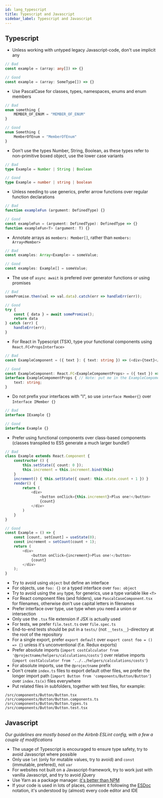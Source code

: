 ```yaml
---
id: lang_typescript
title: Typescript and Javascript
sidebar_label: Typescript and Javascript
---
```


## Typescript

* Unless working with untyped legacy Javascript-code, don't use implicit any

```ts
// Bad
const example = (array: any[]) => {}

// Good
const example = (array: SomeType[]) => {}
```

* Use PascalCase for classes, types, namespaces, enums and enum members

```ts
// Bad
enum something {
    MEMBER_OF_ENUM = "MEMBER_OF_ENUM"
}

// Good
enum Something {
    MemberOfEnum = "MemberOfEnum"
}
```

* Don’t use the types Number, String, Boolean, as these types refer to non-primitive boxed object, use the lower case variants

```ts
// Bad
type Example = Number | String | Boolean

// Good
type Example = number | string | boolean
```

* Unless needing to use generics, prefer arrow functions over regular function declarations

```ts
// Bad
function exampleFun (argument: DefinedType) {}

// Good
const exampleFun = (argument: DefinedType): DefinedType => {}
function exampleFun<T> (argument: T) {}
```

* Annotate arrays as `members: Member[]`, rather than `members: Array<Member>`

```ts
// Bad
const examples: Array<Example> = someValue;

// Good
const examples: Example[] = someValue;
```

* The use of `async await` is prefered over generator functions or using promises

```ts
// Bad
somePromise.then(val => val.data).catch(err => handleErr(err));

// Good
try {
    const { data } = await somePromise();
    return data
} catch (err) {
    handleErr(err);
}
```

* For React in Typescript (TSX), type your functional components using `React.FC<PropsInterface>`

```ts
// Bad
const ExampleComponent = ({ text }: { text: string }) => (<div>{text}</div>)

// Good
const ExampleComponent: React.FC<ExampleCompomentProps> = ({ text }) => (<div>{text}</div>)
interface ExampleCompomentProps { // Note: put me in the ExampleCompomentProps.types.ts file!
    text: string;
}
```

* Do not prefix your interfaces with "I", so use `interface Member{}` over  `Interface IMember {}`

```ts
// Bad
interface IExample {}

// Good
interface Example {}
```

* Prefer using functional components over class-based components (classes transpiled to ES5 generate a much larger bundle!)

```ts
// Bad
class Example extends React.Component {
    constructor () {
        this.setState({ count: 0 });
        this.increment = this.increment.bind(this)
    }
    increment() { this.setState({ count: this.state.count + 1 }) }
    render() {
        return (
            <div>
                <button onClick={this.increment}>Plus one!</button>
                {count}
            </div>
        )
    }
}

// Good
const Example = () => {
    const [count, setCount] = useState(0);
    const increment = setCount(count + 1);
    return (
        <div>
            <button onClick={increment}>Plus one!</button>
            {count}
        </div>
    );
}
```

* Try to avoid using `object` but define an interface
* For objects, use `foo: {}` or a typed interface over `foo: object`
* Try to avoid using the `any` type, for generics, use a type variable like `<T>`
* For React component files (and folders), use `PascalCaseComponent.tsx` for filenames, otherwise don't use capital letters in filenames
* Prefer interface over type, use type when you need a union or intersection
* Only use the `.tsx` file extension if JSX is actually used
* For tests, we prefer `file.test.ts` over `file.spec.ts`
* End-to-end tests should be put in a `tests/` (not `__tests__`)-directory at the root of the repository
* For a single export, prefer `export default` over `export const foo = () => {}` unless it's unconventional (f.e. Redux exports)
* Prefer absolute imports (`import costCalculator from '@projectname/helpers/calculations/costs'`) over relative imports (`import costCalculator from '../../helpers/calculations/costs'`)
* For absolute imports, use the `@projectname` prefix
* Don't create `index.ts` files to export default other files, we prefer the longer import path (`import Button from 'components/Button/Button'`) over `index.ts(x)` files everywhere
* Put related files in subfolders, together with test files, for example:

```
/src/components/Button/Button.tsx
/src/components/Button/Button.components.ts
/src/components/Button/Button.types.ts
/src/components/Button/Button.test.tsx
```

## Javascript

*Our guidelines are mostly based on the Airbnb ESLint config, with a few a couple of modifications*

* The usage of Typescript is encouraged to ensure type safety, try to avoid Javascript where possible
* Only use `let` (only for mutable values, try to avoid) and `const` (immutable, prefered), not `var`
* For websites not built on a Javascript-framework, try to work just with vanilla Javascript, and try to avoid jQuery
* Use Yarn as a package manager: [it's better than NPM](https://www.sitepoint.com/yarn-vs-npm/)
* If your code is used in lots of places, comment it following the [ESDoc](https://esdoc.org/) notation, it's understood by (almost) every code editor and IDE
